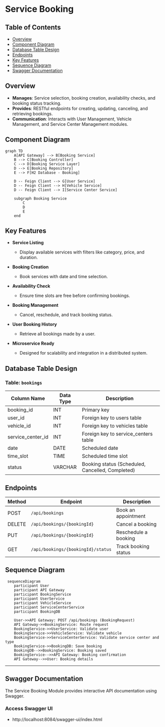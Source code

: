 # Service Booking


## Table of Contents

- [Overview](#overview)
- [Component Diagram](#component-diagram)
- [Database Table Design](#database-table-design)
- [Endpoints](endpoints)
- [Key Features](key-features)
- [Sequence Diagram](#sequence-diagram)
- [Swagger Documentation](swagger-documentation)



## Overview

- **Manages**: Service selection, booking creation, availability checks, and booking status tracking.
- **Provides**: RESTful endpoints for creating, updating, canceling, and retrieving bookings.
- **Communication**: Interacts with User Management, Vehicle Management, and Service Center Management modules.

## Component Diagram

```mermaid
graph TD
    A[API Gateway] --> B[Booking Service]
    B --> C[Booking Controller]
    C --> D[Booking Service Layer]
    D --> E[Booking Repository]
    E --> F[H2 Database - Booking]
 
    D -- Feign Client --> G[User Service]
    D -- Feign Client --> H[Vehicle Service]
    D -- Feign Client --> I[Service Center Service]
 
    subgraph Booking Service
        C
        D
        E
    end
```


## Key Features

- **Service Listing**  
    - Display available services with filters like category, price, and duration.

- **Booking Creation**  
    - Book services with date and time selection.

- **Availability Check**  
    - Ensure time slots are free before confirming bookings.

- **Booking Management**  
    - Cancel, reschedule, and track booking status.

- **User Booking History**  
    - Retrieve all bookings made by a user.

- **Microservice Ready**  
    - Designed for scalability and integration in a distributed system.

## Database Table Design

### Table: `bookings`

| Column Name       | Data Type | Description                                      |
|-------------------|-----------|--------------------------------------------------|
| booking_id        | INT       | Primary key                                      |
| user_id           | INT       | Foreign key to users table                       |
| vehicle_id        | INT       | Foreign key to vehicles table                    |
| service_center_id | INT       | Foreign key to service_centers table             |
| date              | DATE      | Scheduled date                                   |
| time_slot         | TIME      | Scheduled time slot                              |
| status            | VARCHAR   | Booking status (Scheduled, Cancelled, Completed) |

## Endpoints

| Method | Endpoint                                 | Description                          |
|--------|------------------------------------------|--------------------------------------|
| POST   | `/api/bookings`                          | Book an appointment                  |
| DELETE | `/api/bookings/{bookingId}`              | Cancel a booking                     |
| PUT    | `/api/bookings/{bookingId}`              | Reschedule a booking                 |
| GET    | `/api/bookings/{bookingId}/status`       | Track booking status                 |


## Sequence Diagram

```mermaid
 sequenceDiagram
    participant User
    participant API Gateway
    participant BookingService
    participant UserService
    participant VehicleService
    participant ServiceCenterService
    participant BookingDB
 
    User->>API Gateway: POST /api/bookings (BookingRequest)
    API Gateway->>BookingService: Route request
    BookingService->>UserService: Validate user
    BookingService->>VehicleService: Validate vehicle
    BookingService->>ServiceCenterService: Validate service center and type
    BookingService->>BookingDB: Save booking
    BookingDB-->>BookingService: Booking saved
    BookingService-->>API Gateway: Booking confirmation
    API Gateway-->>User: Booking details 
 ```
---
## Swagger Documentation

The Service Booking Module provides interactive API documentation using Swagger.

### Access Swagger UI
- http://localhost:8084/swagger-ui/index.html

